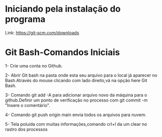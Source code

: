 # Iniciando pela instalação do programa
Link: https://git-scm.com/downloads


# Git Bash-Comandos Iniciais

 1- Crie uma conta no Github.

 2- Abrir Git bash na pasta onde esta seu arquivo para o local já aparecer no Bash.Através do mouse
clicando com lado direito,vá na opção here Git Bash.

 3- Comando git add -A para adicionar arquivo
novo da máquina para o github.Definir um ponto de verificação 
no processo com git commit -m "Insere o comentário".

 4- Comando git push origin main envia todos os arquivos
para nuvem.

 5- Tela poluida com muitas informações,comando crl+l da um clear no rastro dos processos





